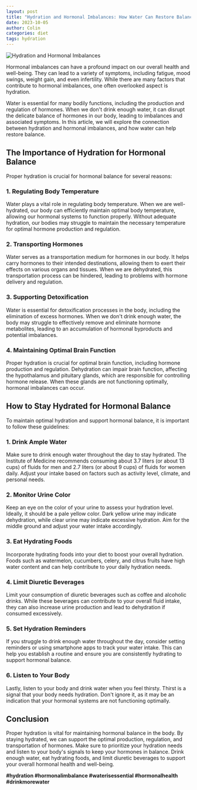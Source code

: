 ```yaml
---
layout: post
title: "Hydration and Hormonal Imbalances: How Water Can Restore Balance"
date: 2023-10-05
author: Colin
categories: diet
tags: hydration
---
```


![Hydration and Hormonal Imbalances](https://source.unsplash.com/1600x900/?water)

Hormonal imbalances can have a profound impact on our overall health and well-being. They can lead to a variety of symptoms, including fatigue, mood swings, weight gain, and even infertility. While there are many factors that contribute to hormonal imbalances, one often overlooked aspect is hydration.

Water is essential for many bodily functions, including the production and regulation of hormones. When we don't drink enough water, it can disrupt the delicate balance of hormones in our body, leading to imbalances and associated symptoms. In this article, we will explore the connection between hydration and hormonal imbalances, and how water can help restore balance.

## The Importance of Hydration for Hormonal Balance

Proper hydration is crucial for hormonal balance for several reasons:

### 1. Regulating Body Temperature

Water plays a vital role in regulating body temperature. When we are well-hydrated, our body can efficiently maintain optimal body temperature, allowing our hormonal systems to function properly. Without adequate hydration, our bodies may struggle to maintain the necessary temperature for optimal hormone production and regulation.

### 2. Transporting Hormones

Water serves as a transportation medium for hormones in our body. It helps carry hormones to their intended destinations, allowing them to exert their effects on various organs and tissues. When we are dehydrated, this transportation process can be hindered, leading to problems with hormone delivery and regulation.

### 3. Supporting Detoxification

Water is essential for detoxification processes in the body, including the elimination of excess hormones. When we don't drink enough water, the body may struggle to effectively remove and eliminate hormone metabolites, leading to an accumulation of hormonal byproducts and potential imbalances.

### 4. Maintaining Optimal Brain Function

Proper hydration is crucial for optimal brain function, including hormone production and regulation. Dehydration can impair brain function, affecting the hypothalamus and pituitary glands, which are responsible for controlling hormone release. When these glands are not functioning optimally, hormonal imbalances can occur.

## How to Stay Hydrated for Hormonal Balance

To maintain optimal hydration and support hormonal balance, it is important to follow these guidelines:

### 1. Drink Ample Water

Make sure to drink enough water throughout the day to stay hydrated. The Institute of Medicine recommends consuming about 3.7 liters (or about 13 cups) of fluids for men and 2.7 liters (or about 9 cups) of fluids for women daily. Adjust your intake based on factors such as activity level, climate, and personal needs.

### 2. Monitor Urine Color

Keep an eye on the color of your urine to assess your hydration level. Ideally, it should be a pale yellow color. Dark yellow urine may indicate dehydration, while clear urine may indicate excessive hydration. Aim for the middle ground and adjust your water intake accordingly.

### 3. Eat Hydrating Foods

Incorporate hydrating foods into your diet to boost your overall hydration. Foods such as watermelon, cucumbers, celery, and citrus fruits have high water content and can help contribute to your daily hydration needs.

### 4. Limit Diuretic Beverages

Limit your consumption of diuretic beverages such as coffee and alcoholic drinks. While these beverages can contribute to your overall fluid intake, they can also increase urine production and lead to dehydration if consumed excessively.

### 5. Set Hydration Reminders

If you struggle to drink enough water throughout the day, consider setting reminders or using smartphone apps to track your water intake. This can help you establish a routine and ensure you are consistently hydrating to support hormonal balance.

### 6. Listen to Your Body

Lastly, listen to your body and drink water when you feel thirsty. Thirst is a signal that your body needs hydration. Don't ignore it, as it may be an indication that your hormonal systems are not functioning optimally.

## Conclusion

Proper hydration is vital for maintaining hormonal balance in the body. By staying hydrated, we can support the optimal production, regulation, and transportation of hormones. Make sure to prioritize your hydration needs and listen to your body's signals to keep your hormones in balance. Drink enough water, eat hydrating foods, and limit diuretic beverages to support your overall hormonal health and well-being.

**#hydration #hormonalimbalance #waterisessential #hormonalhealth #drinkmorewater**